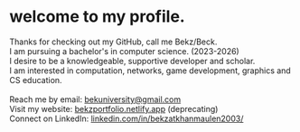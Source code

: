 # welcome to my profile.
Thanks for checking out my GitHub, call me Bekz/Beck. <br>
I am pursuing a bachelor's in computer science. (2023-2026) <br>
I desire to be a knowledgeable, supportive developer and scholar. <br>
I am interested in computation, networks, game development, graphics and CS education.<br>
<br>
Reach me by email: [bekuniversity@gmail.com](mailto:bekuniversity@gmail.com) <br>
Visit my website: [bekzportfolio.netlify.app](https://bekzportfolio.netlify.app/) (deprecating)<br>
Connect on LinkedIn: [linkedin.com/in/bekzatkhanmaulen2003/](https://www.linkedin.com/in/bekzatkhanmaulen2003/)<br>
<!--
**bek000han/bek000han** is a ✨ _special_ ✨ repository because its `README.md` (this file) appears on your GitHub profile.

Here are some ideas to get you started:

- 🔭 I’m currently working on ...
- 🌱 I’m currently learning ...
- 👯 I’m looking to collaborate on ...
- 🤔 I’m looking for help with ...
- 💬 Ask me about ...
- 📫 How to reach me: ...
- 😄 Pronouns: ...
- ⚡ Fun fact: ...
-->
